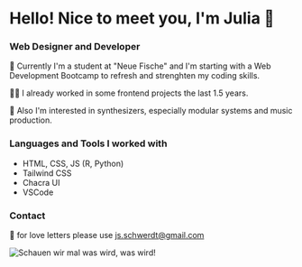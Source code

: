 # Hello! Nice to meet you, I'm Julia 👋

### Web Designer and Developer

🐣 Currently I'm a student at "Neue Fische" and I'm starting with a Web Development Bootcamp to refresh and strenghten my coding skills. 

👩‍💻 I already worked in some frontend projects the last 1.5 years.

👾 Also I'm interested in synthesizers, especially modular systems and music production. 


### Languages and Tools I worked with 

- HTML, CSS, JS (R, Python)
- Tailwind CSS
- Chacra UI
- VSCode

### Contact

💌 for love letters please use js.schwerdt@gmail.com

![Schauen wir mal was wird, was wird!](https://media.giphy.com/media/QsKxQSqunNaG3I0g6O/giphy.gif)

